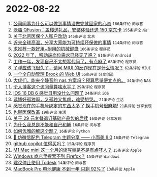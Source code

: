 # 2022-08-22

1. [公司同事为什么可以做到事情没做完就回家的心态](https://www.v2ex.com/t/874454) `166条评论` `问与答`
1. [沃趣 QFusion：盖楼送礼品，安装体验还送 150 京东卡](https://www.v2ex.com/t/874578) `155条评论` `推广`
1. [关于北京医保个人账户改动](https://www.v2ex.com/t/874456) `145条评论` `北京`
1. [近来全球高温，分享大家能为可持续环保做的事情](https://www.v2ex.com/t/874495) `114条评论` `问与答`
1. [求推荐一款好用+耐用的机械键盘](https://www.v2ex.com/t/874446) `106条评论` `程序员`
1. [2022 年了，移动端岗位需求已经无了吧？](https://www.v2ex.com/t/874461) `81条评论` `Android`
1. [工作一年，发现自己不太想写代码了，有点麻了](https://www.v2ex.com/t/874441) `68条评论` `程序员`
1. [子弹应该飞很久了，请问 MIUI 的反诈现在是什么情况？](https://www.v2ex.com/t/874457) `62条评论` `MIUI`
1. [一个全自动管理 Brook 的 Web UI](https://www.v2ex.com/t/874442) `55条评论` `分享创造`
1. [大佬们，能来个静音的 nas 方案吗？预算尽量便宜点的。](https://www.v2ex.com/t/874510) `34条评论` `NAS`
1. [个人博客这个访问量算啥水平？](https://www.v2ex.com/t/874484) `29条评论` `程序员`
1. [iOS 16 DB 6 感觉日用没什么问题了](https://www.v2ex.com/t/874565) `24条评论` `iOS`
1. [读博好孤独啊，又孤独又焦虑，难受想哭。](https://www.v2ex.com/t/874535) `21条评论` `生活`
1. [感觉现在的手机号绑定的东西太多了,换手机号很麻烦!](https://www.v2ex.com/t/874487) `21条评论` `分享发现`
1. [也聊医保改革](https://www.v2ex.com/t/874516) `19条评论` `生活`
1. [关于 29 元套餐退订基础产品包的后续](https://www.v2ex.com/t/874594) `16条评论` `分享发现`
1. [为什么我总是不能和自己和解](https://www.v2ex.com/t/874566) `16条评论` `问与答`
1. [如何优雅的解这个题？](https://www.v2ex.com/t/874486) `16条评论` `Python`
1. [🎨 仿微信配色 Telegram 主题分享 —— 小而美 8.0](https://www.v2ex.com/t/874435) `16条评论` `Telegram`
1. [github copilot 值得买吗？](https://www.v2ex.com/t/874624) `15条评论` `程序员`
1. [M1 Mac mini 这一个月的读写量是不是有点吓人？](https://www.v2ex.com/t/874522) `15条评论` `Apple`
1. [Windows 商店里搜索不到 Firefox？](https://www.v2ex.com/t/874436) `15条评论` `Windows`
1. [建议停止使用 Todesk](https://www.v2ex.com/t/874618) `14条评论` `问与答`
1. [MacBook Pro 电池健康 不到一年 只剩 92%了](https://www.v2ex.com/t/874536) `13条评论` `Apple`
